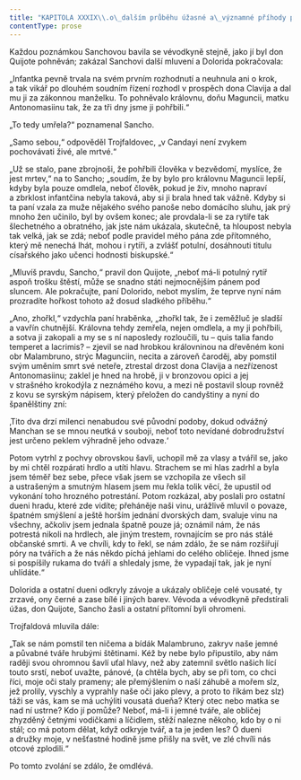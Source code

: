 ```yaml
---
title: "KAPITOLA XXXIX\\.o\_dalším průběhu úžasné a\_významné příhody paní Trojfaldové\\."
contentType: prose
---
```


Každou poznámkou Sanchovou bavila se vévodkyně stejně, jako jí byl don Quijote pohněván; zakázal Sanchovi další mluvení a Dolorida pokračovala:

„Infantka pevně trvala na svém prvním rozhodnutí a neuhnula ani o krok, a tak vikář po dlouhém soudním řízení rozhodl v prospěch dona Clavija a dal mu ji za zákonnou manželku. To pohněvalo královnu, doňu Maguncii, matku Antonomasiinu tak, že za tři dny jsme ji pohřbili.“

„To tedy umřela?“ poznamenal Sancho.

„Samo sebou,“ odpověděl Trojfaldovec, „v Candayi není zvykem pochovávati živé, ale mrtvé.“

„Už se stalo, pane zbrojnoši, že pohřbili člověka v bezvědomí, myslíce, že jest mrtev,“ na to Sancho; „soudím, že by bylo pro královnu Maguncii lepší, kdyby byla pouze omdlela, neboť člověk, pokud je živ, mnoho napraví a zbrklost infantčina nebyla taková, aby si ji brala hned tak vážně. Kdyby si ta paní vzala za muže nějakého svého panoše nebo domácího sluhu, jak prý mnoho žen učinilo, byl by ovšem konec; ale provdala-li se za rytíře tak šlechetného a obratného, jak jste nám ukázala, skutečně, ta hloupost nebyla tak velká, jak se zdá; neboť podle pravidel mého pána zde přítomného, který mě nenechá lhát, mohou i rytíři, a zvlášť potulní, dosáhnouti titulu císařského jako učenci hodnosti biskupské.“

„Mluvíš pravdu, Sancho,“ pravil don Quijote, „neboť má-li potulný rytíř aspoň trošku štěstí, může se snadno státi nejmocnějším pánem pod sluncem. Ale pokračujte, paní Dolorido, nebot myslím, že teprve nyní nám prozradíte hořkost tohoto až dosud sladkého příběhu.“

„Ano, zhořkl,“ vzdychla paní hraběnka, „zhořkl tak, že i zeměžluč je sladší a vavřín chutnější. Královna tehdy zemřela, nejen omdlela, a my ji pohřbili, a sotva ji zakopali a my se s ní naposledy rozloučili, tu – quis talia fando temperet a lacrimis? – zjevil se nad hrobkou královninou na dřevěném koni obr Malambruno, strýc Magunciin, necita a zároveň čaroděj, aby pomstil svým uměním smrt své neteře, ztrestal drzost dona Clavija a nezřízenost Antonomasiinu; zaklel je hned na hrobě, ji v bronzovou opici a jej v strašného krokodýla z neznámého kovu, a mezi ně postavil sloup rovněž z kovu se syrským nápisem, který přeložen do candyštiny a nyní do španělštiny zní:

‚Tito dva drzí milenci nenabudou své původní podoby, dokud odvážný Manchan se se mnou neutká v souboji, neboť toto nevídané dobrodružství jest určeno peklem výhradně jeho odvaze.‘

Potom vytrhl z pochvy obrovskou šavli, uchopil mě za vlasy a tvářil se, jako by mi chtěl rozpárati hrdlo a utíti hlavu. Strachem se mi hlas zadrhl a byla jsem téměř bez sebe, přece však jsem se vzchopila ze všech sil a ustrašeným a smutným hlasem jsem mu řekla tolik věcí, že upustil od vykonání toho hrozného potrestání. Potom rozkázal, aby poslali pro ostatní dueni hradu, které zde vidíte; přeháněje naši vinu, urážlivě mluvil o povaze, špatném smýšlení a ještě horším jednání dvorských dam, svaluje vinu na všechny, ačkoliv jsem jednala špatně pouze já; oznámil nám, že nás potrestá nikoli na hrdlech, ale jiným trestem, rovnajícím se pro nás stálé občanské smrti. A ve chvíli, kdy to řekl, se nám zdálo, že se nám rozšiřují póry na tvářích a že nás někdo píchá jehlami do celého obličeje. Ihned jsme si pospíšily rukama do tváří a shledaly jsme, že vypadají tak, jak je nyní uhlídáte.“

Dolorida a ostatní dueni odkryly závoje a ukázaly obličeje celé vousaté, ty zrzavé, ony černé a zase bílé i jiných barev. Vévoda a vévodkyně předstírali úžas, don Quijote, Sancho žasli a ostatní přítomní byli ohromeni.

Trojfaldová mluvila dále:

„Tak se nám pomstil ten ničema a bídák Malambruno, zakryv naše jemné a půvabné tváře hrubými štětinami. Kéž by nebe bylo připustilo, aby nám raději svou ohromnou šavlí uťal hlavy, než aby zatemnil světlo našich lící touto srstí, neboť uvažte, pánové, (a chtěla bych, aby se při tom, co chci říci, moje oči staly prameny; ale přemýšlením o naší záhubě a mořem slz, jež prolily, vyschly a vyprahly naše oči jako plevy, a proto to říkám bez slz) táži se vás, kam se má uchýliti vousatá dueňa? Který otec nebo matka se nad ní ustrne? Kdo jí pomůže? Neboť, má-li i jemné tváře, ale obličej zhyzděný četnými vodičkami a líčidlem, stěží nalezne někoho, kdo by o ni stál; co má potom dělat, když odkryje tvář, a ta je jeden les? Ó dueni a družky moje, v nešťastné hodině jsme přišly na svět, ve zlé chvíli nás otcové zplodili.“

Po tomto zvolání se zdálo, že omdlévá.
